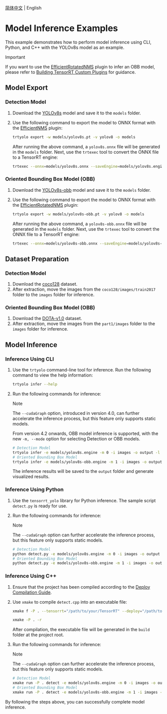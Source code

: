 [简体中文](README.md) | English

# Model Inference Examples

This example demonstrates how to perform model inference using CLI, Python, and C++ with the YOLOv8s model as an example.

> [!IMPORTANT]  
> If you want to use the [EfficientRotatedNMS](../../plugin/efficientRotatedNMSPlugin) plugin to infer an OBB model, please refer to [Building TensorRT Custom Plugins](../../docs/en/build_trt_custom_plugin.md) for guidance.

## Model Export

### Detection Model

1. Download the [YOLOv8s](https://github.com/ultralytics/assets/releases/download/v8.2.0/yolov8s.pt) model and save it to the `models` folder.
2. Use the following command to export the model to ONNX format with the [EfficientNMS](https://github.com/NVIDIA/TensorRT/tree/main/plugin/efficientNMSPlugin) plugin:

    ```bash
    trtyolo export -w models/yolov8s.pt -v yolov8 -o models
    ```

    After running the above command, a `yolov8s.onnx` file will be generated in the `models` folder. Next, use the `trtexec` tool to convert the ONNX file to a TensorRT engine:

    ```bash
    trtexec --onnx=models/yolov8s.onnx --saveEngine=models/yolov8s.engine --fp16
    ```

### Oriented Bounding Box Model (OBB)

1. Download the [YOLOv8s-obb](https://github.com/ultralytics/assets/releases/download/v8.2.0/yolov8s-obb.pt) model and save it to the `models` folder.
2. Use the following command to export the model to ONNX format with the [EfficientRotatedNMS](../../plugin/efficientRotatedNMSPlugin/) plugin:

    ```bash
    trtyolo export -w models/yolov8s-obb.pt -v yolov8 -o models
    ```

    After running the above command, a `yolov8s-obb.onnx` file will be generated in the `models` folder. Next, use the `trtexec` tool to convert the ONNX file to a TensorRT engine:

    ```bash
    trtexec --onnx=models/yolov8s-obb.onnx --saveEngine=models/yolov8s-obb.engine --fp16
    ```

## Dataset Preparation

### Detection Model

1. Download the [coco128](https://ultralytics.com/assets/coco128.zip) dataset.
2. After extraction, move the images from the `coco128/images/train2017` folder to the `images` folder for inference.

### Oriented Bounding Box Model (OBB)

1. Download the [DOTA-v1.0](https://drive.google.com/file/d/1fwiTNqRRen09E-O9VSpcMV2e6_d4GGVK/view) dataset.
2. After extraction, move the images from the `part1/images` folder to the `images` folder for inference.

## Model Inference

### Inference Using CLI

1. Use the `trtyolo` command-line tool for inference. Run the following command to view the help information:

    ```bash
    trtyolo infer --help
    ```

2. Run the following commands for inference:

    > [!NOTE] 
    > The `--cudaGraph` option, introduced in version 4.0, can further accelerate the inference process, but this feature only supports static models.
    > 
    > From version 4.2 onwards, OBB model inference is supported, with the new `-m, --mode` option for selecting Detection or OBB models.

    ```bash
    # Detection Model
    trtyolo infer -e models/yolov8s.engine -m 0 -i images -o output -l labels_det.txt --cudaGraph
    # Oriented Bounding Box Model
    trtyolo infer -e models/yolov8s-obb.engine -m 1 -i images -o output -l labels_obb.txt --cudaGraph
    ```

    The inference results will be saved to the `output` folder and generate visualized results.

### Inference Using Python

1. Use the `tensorrt_yolo` library for Python inference. The sample script `detect.py` is ready for use.
2. Run the following commands for inference:

    > [!NOTE] 
    > The `--cudaGraph` option can further accelerate the inference process, but this feature only supports static models.

    ```bash
    # Detection Model
    python detect.py -e models/yolov8s.engine -m 0 -i images -o output -l labels_det.txt --cudaGraph
    # Oriented Bounding Box Model
    python detect.py -e models/yolov8s-obb.engine -m 1 -i images -o output -l labels_obb.txt --cudaGraph
    ```

### Inference Using C++

1. Ensure that the project has been compiled according to the [Deploy Compilation Guide](../../docs/en/build_and_install.md#deploy-compilation).
2. Use `xmake` to compile `detect.cpp` into an executable file:

    ```bash
    xmake f -P . --tensorrt="/path/to/your/TensorRT" --deploy="/path/to/your/TensorRT-YOLO"

    xmake -P . -r
    ```

    After compilation, the executable file will be generated in the `build` folder at the project root.

3. Run the following commands for inference:

    > [!NOTE] 
    > The `--cudaGraph` option can further accelerate the inference process, but this feature only supports static models.

    ```bash
    # Detection Model
    xmake run -P . detect -e models/yolov8s.engine -m 0 -i images -o output -l labels_det.txt --cudaGraph
    # Oriented Bounding Box Model
    xmake run -P . detect -e models/yolov8s-obb.engine -m 1 -i images -o output -l labels_obb.txt --cudaGraph
    ```

By following the steps above, you can successfully complete model inference.
